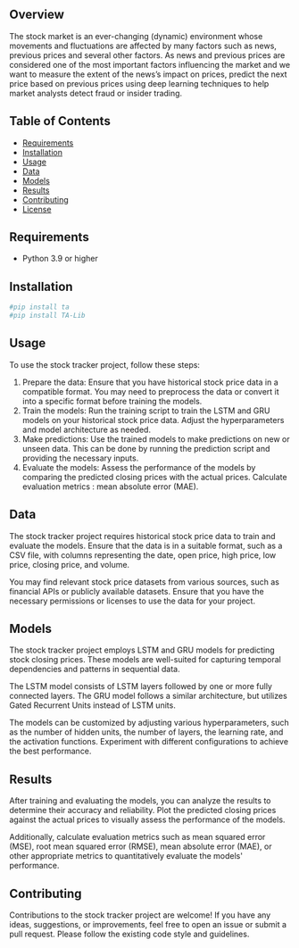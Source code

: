 ## Overview
The stock market is an ever-changing (dynamic) environment whose movements and fluctuations are affected by many factors such as news, previous prices and several other factors. As news and previous prices are considered one of the most important factors influencing the market and we want to measure the extent of the news’s impact on prices, predict the next price based on previous prices using deep learning techniques to help market analysts detect fraud or insider trading.
## Table of Contents
- [Requirements](#Requirements)
- [Installation](#installation)
- [Usage](#Usage)
- [Data](#Data)
- [Models](#Models)
- [Results](#Results)
- [Contributing](#Contributing)
- [License](#License)
## Requirements
- Python 3.9 or higher
## Installation
```bash
#pip install ta
#pip install TA-Lib
```
## Usage
To use the stock tracker project, follow these steps:
1. Prepare the data: Ensure that you have historical stock price data in a compatible format. You may need to preprocess the data or convert it into a specific format before training the models.
2. Train the models: Run the training script to train the LSTM and GRU models on your historical stock price data. Adjust the hyperparameters and model architecture as needed.
3. Make predictions: Use the trained models to make predictions on new or unseen data. This can be done by running the prediction script and providing the necessary inputs.
4. Evaluate the models: Assess the performance of the models by comparing the predicted closing prices with the actual prices. Calculate evaluation metrics : mean absolute error (MAE).

## Data

The stock tracker project requires historical stock price data to train and evaluate the models. Ensure that the data is in a suitable format, such as a CSV file, with columns representing the date, open price, high price, low price, closing price, and volume.

You may find relevant stock price datasets from various sources, such as financial APIs or publicly available datasets. Ensure that you have the necessary permissions or licenses to use the data for your project.

## Models

The stock tracker project employs LSTM and GRU models for predicting stock closing prices. These models are well-suited for capturing temporal dependencies and patterns in sequential data.

The LSTM model consists of LSTM layers followed by one or more fully connected layers. The GRU model follows a similar architecture, but utilizes Gated Recurrent Units instead of LSTM units.

The models can be customized by adjusting various hyperparameters, such as the number of hidden units, the number of layers, the learning rate, and the activation functions. Experiment with different configurations to achieve the best performance.

## Results

After training and evaluating the models, you can analyze the results to determine their accuracy and reliability. Plot the predicted closing prices against the actual prices to visually assess the performance of the models.

Additionally, calculate evaluation metrics such as mean squared error (MSE), root mean squared error (RMSE), mean absolute error (MAE), or other appropriate metrics to quantitatively evaluate the models' performance.

## Contributing
Contributions to the stock tracker project are welcome! If you have any ideas, suggestions, or improvements, feel free to open an issue or submit a pull request. Please follow the existing code style and guidelines.
